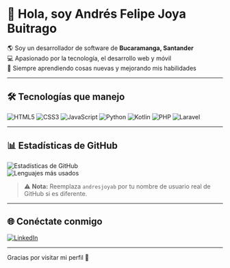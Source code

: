 # 👋 Hola, soy Andrés Felipe Joya Buitrago

🌎 Soy un desarrollador de software de **Bucaramanga, Santander**  
💻 Apasionado por la tecnología, el desarrollo web y móvil  
🚀 Siempre aprendiendo cosas nuevas y mejorando mis habilidades

---

## 🛠 Tecnologías que manejo

![HTML5](https://img.shields.io/badge/-HTML5-E34F26?style=for-the-badge&logo=html5&logoColor=fff)
![CSS3](https://img.shields.io/badge/-CSS3-1572B6?style=for-the-badge&logo=css3&logoColor=fff)
![JavaScript](https://img.shields.io/badge/-JavaScript-F7DF1E?style=for-the-badge&logo=javascript&logoColor=000)
![Python](https://img.shields.io/badge/-Python-3776AB?style=for-the-badge&logo=python&logoColor=fff)
![Kotlin](https://img.shields.io/badge/-Kotlin-0095D5?style=for-the-badge&logo=kotlin&logoColor=fff)
![PHP](https://img.shields.io/badge/-PHP-777BB4?style=for-the-badge&logo=php&logoColor=fff)
![Laravel](https://img.shields.io/badge/-Laravel-FF2D20?style=for-the-badge&logo=laravel&logoColor=fff)

---

## 📊 Estadísticas de GitHub

![Estadísticas de GitHub](https://github-readme-stats.vercel.app/api?username=Sandrez12&show_icons=true&theme=radical)  
![Lenguajes más usados](https://github-readme-stats.vercel.app/api/top-langs/?username=Sandrez12b&layout=compact&theme=radical)

> ⚠️ **Nota:** Reemplaza `andresjoyab` por tu nombre de usuario real de GitHub si es diferente.

---

## 🌐 Conéctate conmigo

[![LinkedIn](https://img.shields.io/badge/LinkedIn-0077B5?style=for-the-badge&logo=linkedin&logoColor=white)](https://www.linkedin.com/in/andresjoyab)

---

Gracias por visitar mi perfil 🚀
